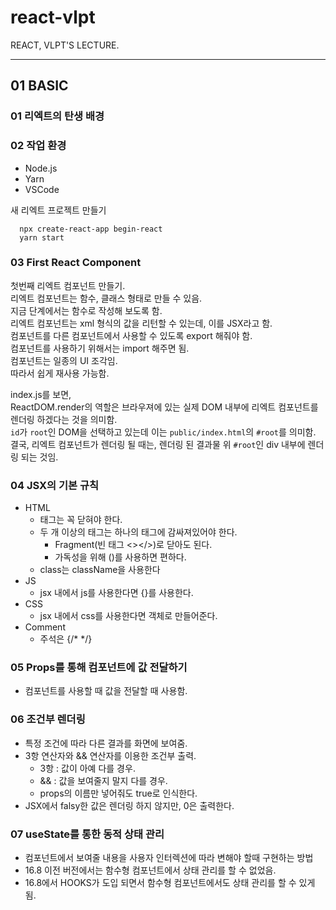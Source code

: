 # react-vlpt
REACT, VLPT'S LECTURE.
  
  ---
## 01 BASIC
### 01 리엑트의 탄생 배경
  
### 02 작업 환경
- Node.js
- Yarn
- VSCode
  
새 리엑트 프로젝트 만들기
```
  npx create-react-app begin-react
  yarn start
```
  
### 03 First React Component
첫번째 리엑트 컴포넌트 만들기.  
리엑트 컴포넌트는 함수, 클래스 형태로 만들 수 있음.  
지금 단계에서는 함수로 작성해 보도록 함.  
리엑트 컴포넌트는 xml 형식의 값을 리턴할 수 있는데, 이를 JSX라고 함.  
컴포넌트를 다른 컴포넌트에서 사용할 수 있도록 export 해줘야 함.  
컴포넌트를 사용하기 위해서는 import 해주면 됨.  
컴포넌트는 일종의 UI 조각임.  
따라서 쉽게 재사용 가능함.  
  
index.js를 보면,  
ReactDOM.render의 역할은 브라우져에 있는 실제 DOM 내부에 리엑트 컴포넌트를 렌더링 하겠다는 것을 의미함.  
`id`가 `root`인 DOM을 선택하고 있는데 이는 `public/index.html`의 `#root`를 의미함.  
결국, 리엑트 컴포넌트가 렌더링 될 때는, 렌더링 된 결과물 위 `#root`인 div 내부에 렌더링 되는 것임.  
  
### 04 JSX의 기본 규칙
- HTML
  - 태그는 꼭 닫혀야 한다.
  - 두 개 이상의 태그는 하나의 태그에 감싸져있어야 한다.
    - Fragment(빈 태그 <></>)로 닫아도 된다.
    - 가독성을 위해 ()를 사용하면 편하다.
  - class는 className을 사용한다
- JS
  - jsx 내에서 js를 사용한다면 {}를 사용한다.
- CSS
  - jsx 내에서 css를 사용한다면 객체로 만들어준다.
- Comment
  - 주석은 {/* */}
  
### 05 Props를 통해 컴포넌트에 값 전달하기
- 컴포넌트를 사용할 때 값을 전달할 때 사용함.

### 06 조건부 렌더링
- 특정 조건에 따라 다른 결과를 화면에 보여줌.
- 3항 연산자와 && 연산자를 이용한 조건부 출력.
  - 3항 : 값이 아예 다를 경우.
  - && : 값을 보여줄지 말지 다를 경우.
  - props의 이름만 넣어줘도 true로 인식한다.
- JSX에서 falsy한 값은 렌더링 하지 않지만, 0은 출력한다.

### 07 useState를 통한 동적 상태 관리
- 컴포넌트에서 보여줄 내용을 사용자 인터렉션에 따라 변해야 할때 구현하는 방법
- 16.8 이전 버전에서는 함수형 컴포넌트에서 상태 관리를 할 수 없었음.
- 16.8에서 HOOKS가 도입 되면서 함수형 컴포넌트에서도 상태 관리를 할 수 있게됨.